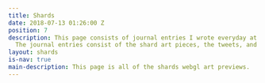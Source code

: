 ```yaml
---
title: Shards
date: 2018-07-13 01:26:00 Z
position: 7
description: This page consists of journal entries I wrote everyday at residency.
  The journal entries consist of the shard art pieces, the tweets, and reflections.
layout: shards
is-nav: true
main-description: This page is all of the shards webgl art previews.
---
```


